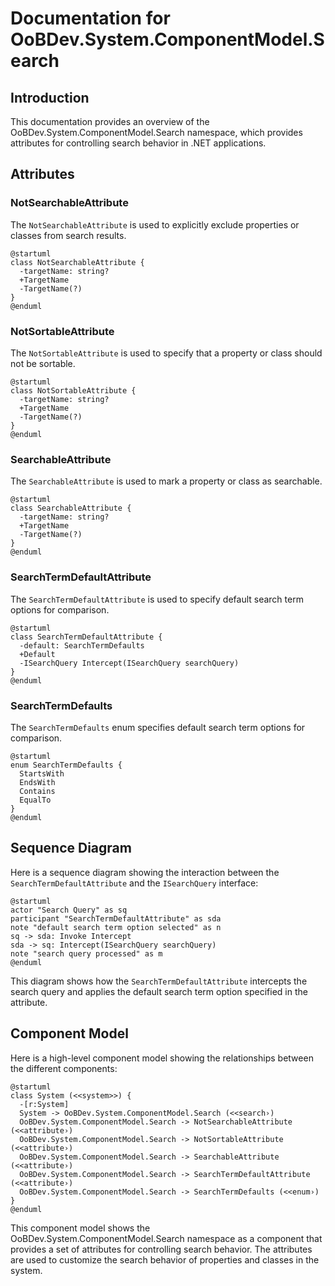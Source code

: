 # Documentation for OoBDev.System.ComponentModel.Search

## Introduction

This documentation provides an overview of the OoBDev.System.ComponentModel.Search namespace, which provides attributes for controlling search behavior in .NET applications.

## Attributes

### NotSearchableAttribute

The `NotSearchableAttribute` is used to explicitly exclude properties or classes from search results.

```plantuml
@startuml
class NotSearchableAttribute {
  -targetName: string?
  +TargetName
  -TargetName(?)
}
@enduml
```

### NotSortableAttribute

The `NotSortableAttribute` is used to specify that a property or class should not be sortable.

```plantuml
@startuml
class NotSortableAttribute {
  -targetName: string?
  +TargetName
  -TargetName(?)
}
@enduml
```

### SearchableAttribute

The `SearchableAttribute` is used to mark a property or class as searchable.

```plantuml
@startuml
class SearchableAttribute {
  -targetName: string?
  +TargetName
  -TargetName(?)
}
@enduml
```

### SearchTermDefaultAttribute

The `SearchTermDefaultAttribute` is used to specify default search term options for comparison.

```plantuml
@startuml
class SearchTermDefaultAttribute {
  -default: SearchTermDefaults
  +Default
  -ISearchQuery Intercept(ISearchQuery searchQuery)
}
@enduml
```

### SearchTermDefaults

The `SearchTermDefaults` enum specifies default search term options for comparison.

```plantuml
@startuml
enum SearchTermDefaults {
  StartsWith
  EndsWith
  Contains
  EqualTo
}
@enduml
```

## Sequence Diagram

Here is a sequence diagram showing the interaction between the `SearchTermDefaultAttribute` and the `ISearchQuery` interface:
```plantuml
@startuml
actor "Search Query" as sq
participant "SearchTermDefaultAttribute" as sda
note "default search term option selected" as n
sq -> sda: Invoke Intercept
sda -> sq: Intercept(ISearchQuery searchQuery)
note "search query processed" as m
@enduml
```

This diagram shows how the `SearchTermDefaultAttribute` intercepts the search query and applies the default search term option specified in the attribute.

## Component Model

Here is a high-level component model showing the relationships between the different components:
```plantuml
@startuml
class System (<<system>>) {
  -[r:System]
  System -> OoBDev.System.ComponentModel.Search (<<search›)
  OoBDev.System.ComponentModel.Search -> NotSearchableAttribute (<<attribute›)
  OoBDev.System.ComponentModel.Search -> NotSortableAttribute (<<attribute›)
  OoBDev.System.ComponentModel.Search -> SearchableAttribute (<<attribute›)
  OoBDev.System.ComponentModel.Search -> SearchTermDefaultAttribute (<<attribute›)
  OoBDev.System.ComponentModel.Search -> SearchTermDefaults (<<enum›)
}
@enduml
```

This component model shows the OoBDev.System.ComponentModel.Search namespace as a component that provides a set of attributes for controlling search behavior. The attributes are used to customize the search behavior of properties and classes in the system.